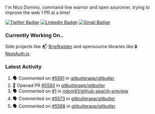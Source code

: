 
I'm Nico Domino, command-line warrior and open sourcerer, trying to improve the web 1 PR at a time!

[![Twitter Badge](https://img.shields.io/badge/-@ndom91-1ca0f1?style=flat-square&labelColor=1ca0f1&logo=twitter&logoColor=white&link=https://twitter.com/ndom91)](https://twitter.com/ndom91) [![Linkedin Badge](https://img.shields.io/badge/-ndom91-blue?style=flat-square&logo=Linkedin&logoColor=white&link=https://www.linkedin.com/in/ndom91/)](https://www.linkedin.com/in/ndom91/) [![Gmail Badge](https://img.shields.io/badge/-yo@ndo.dev-c14438?style=flat-square&logo=mail.ru&logoColor=white&link=mailto:yo@ndo.dev)](mailto:yo@ndo.dev)

### Currently Working On..

Side projects like 📬 [Briefkasten](https://briefkastenhq.com) and opensource libraries like 🔒 [NextAuth.js](https://github.com/nextauthjs/next-auth).

<!--START_SECTION_PROFILE_VIEWS:readme-info-->
<!--END_SECTION_PROFILE_VIEWS:readme-info-->

<!--START_SECTION_DAILY_COMMIT:readme-info-->
<!--END_SECTION_DAILY_COMMIT:readme-info-->

<!--START_SECTION_WEEKLY_COMMIT:readme-info-->
<!--END_SECTION_WEEKLY_COMMIT:readme-info-->

### Latest Activity

<!--START_SECTION:activity-->
1. 🗣 Commented on [#5591](https://github.com/gitbutlerapp/gitbutler/pull/5591#issuecomment-2485170890) in [gitbutlerapp/gitbutler](https://github.com/gitbutlerapp/gitbutler)
2. 💪 Opened PR [#5593](https://github.com/gitbutlerapp/gitbutler/pull/5593) in [gitbutlerapp/gitbutler](https://github.com/gitbutlerapp/gitbutler)
3. 🗣 Commented on [#1](https://github.com/ndom91/github-search-preview/issues/1#issuecomment-2483907705) in [ndom91/github-search-preview](https://github.com/ndom91/github-search-preview)
4. 🗣 Commented on [#5573](https://github.com/gitbutlerapp/gitbutler/pull/5573#issuecomment-2483853303) in [gitbutlerapp/gitbutler](https://github.com/gitbutlerapp/gitbutler)
5. 🗣 Commented on [#5568](https://github.com/gitbutlerapp/gitbutler/pull/5568#issuecomment-2483846064) in [gitbutlerapp/gitbutler](https://github.com/gitbutlerapp/gitbutler)
<!--END_SECTION:activity-->
